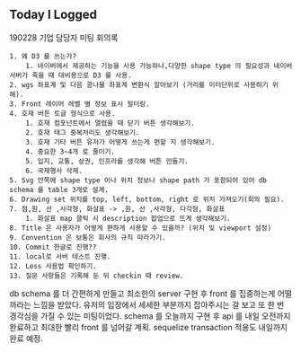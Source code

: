 ## Today I Logged

190228 기업 담당자 미팅 회의록

    1. 왜 D3 를 쓰는가?
        1. 네이버에서 제공하는 기능을 사용 가능하나,다양한 shape type 의 필요성과 네이버 서버가 죽을 때 대비용으로 D3 를 사용.
    2. wgs 좌표계 및 다음 콩나물 좌표계 변환식 알아보기 (거리를 미터단위로 사용하기 위해).
    3. Front 레이어 레벨 별 정보 표시 필터링.
    4. 호재 버튼 토글 형식으로 사용.
        1. 호재 컴포넌트에서 열렸을 때 닫기 버튼 생각해보기.
        2. 호재 태그 중복처리도 생각해보기.
        3. 호재 기타 버튼 유저가 어떻게 쓰는게 편할 지 생각해보기.
        4. 중요한 3~4개 로 줄이기.
        5. 입지, 교통, 상권, 인프라를 생각해 버튼 만들기.
        6. 국제행사 삭제.
    5. Svg 안쪽에 shape type 이나 위치 정보나 shape path 가 포함되어 있어 db schema 를 table 3개로 설계.
    6. Drawing set 위치를 top, left, bottom, right 로 위치 가져오기(회의 필요).
    7. 점,원, 선 ,사각형, 화살표 -> ,원, 선 ,사각형, 다각형, 화살표
        1. 화살표 map 클릭 시 description 팝업으로 뜨게 생각해보기.
    8. Title 은 사용자가 어떻게 편하게 사용할 수 있을까? (위치 및 viewport 설정)
    9. Convention 은 보통은 회사의 규칙 따라가기.
    10. Commit 한글로 진행??
    11. local로 서버 테스트 진행.
    12. Less 사용법 확인하기.
    13. 질문 사항들은 기록해 둔 뒤 checkin 때 review.

db schema 를 더 간편하게 만들고 최소한의 server 구현 후 front 를 집중하는게 어떨까라는 느낌을 받았다. 유저의 입장에서 세세한 부분까지 잡아주시는 걸 보고 또 한 번 경각심을 가질 수 있는 미팅이었다.
schema 를 오늘까지 구현 후 api 를 내일 오전까지 완료하고 최대한 빨리 front 를 넘어갈 계획.
sequelize transaction 적용도 내일까지 완료 예정.
